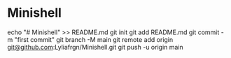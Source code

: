 # Minishell

echo "# Minishell" >> README.md
git init
git add README.md
git commit -m "first commit"
git branch -M main
git remote add origin git@github.com:Lyliafrgn/Minishell.git
git push -u origin main